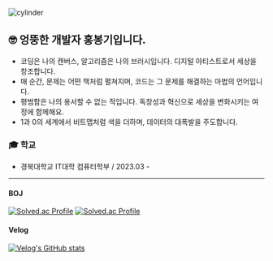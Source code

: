 ![cylinder](https://capsule-render.vercel.app/api?type=cylinder&color=auto&text=Let%27s+go%2C+Bongki%21&fontAlignY=45&fontSize=40&height=150&animation=blinking&desc=Showing+myself+to+the+world&descAlignY=70)

## 🤓 엉뚱한 개발자 홍봉기입니다.
- 코딩은 나의 캔버스, 알고리즘은 나의 브러시입니다. 디지털 아티스트로서 세상을 창조합니다.
- 매 순간, 문제는 어떤 책처럼 펼쳐지며, 코드는 그 문제를 해결하는 마법의 언어입니다.
- 평범함은 나의 용서할 수 없는 적입니다. 독창성과 혁신으로 세상을 변화시키는 여정에 함께해요.
- 1과 0의 세계에서 비트맵처럼 색을 더하며, 데이터의 대폭발을 주도합니다.

### 🎓 학교
- 경북대학교 IT대학 컴퓨터학부 / 2023.03 -

---
#### BOJ

[![Solved.ac Profile](http://mazassumnida.wtf/api/v2/generate_badge?boj=ghdqhdrl612)](https://solved.ac/ghdqhdrl612)
[![Solved.ac Profile](http://mazassumnida.wtf/api/v2/generate_badge?boj=bbong8)](https://solved.ac/bbong8)

#### Velog
[![Velog's GitHub stats](https://velog-readme-stats.vercel.app/api/badge?name=bbong8)](https://velog.io/@bbong8)

